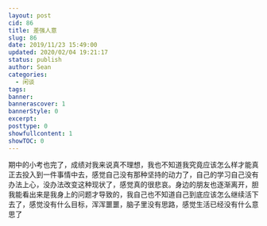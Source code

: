```yaml
---
layout: post
cid: 86
title: 差强人意
slug: 86
date: 2019/11/23 15:49:00
updated: 2020/02/04 19:21:17
status: publish
author: Sean
categories: 
  - 闲谈
tags: 
banner: 
bannerascover: 1
bannerStyle: 0
excerpt: 
posttype: 0
showfullcontent: 1
showTOC: 0
---
```



期中的小考也完了，成绩对我来说真不理想，我也不知道我究竟应该怎么样才能真正去投入到一件事情中去，感觉自己没有那种坚持的动力了，自己的学习自己没有办法上心，没办法改变这种现状了，感觉真的很悲哀。身边的朋友也逐渐离开，胆我能看出来是我身上的问题才导致的，我自己也不知道自己到底应该怎么继续活下去了，感觉没有什么目标，浑浑噩噩，脑子里没有思路，感觉生活已经没有什么意思了